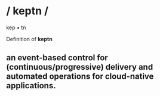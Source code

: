 # / keptn /
kep • tn

Definition of **keptn**
## an event-based control for (continuous/progressive) delivery and automated operations for cloud-native applications.
